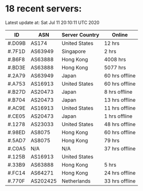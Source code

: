 # 18 recent servers:

Latest update at: Sat Jul 11 20:10:11 UTC 2020

| ID | ASN | Server Country | Online |
| -- | --- | -------------- | ------ |
| #.D09B | AS174 | United States | 12 hrs |
| #.7F1D | AS63949 | Singapore | 2 hrs |
| #.B6F8 | AS63888 | Hong Kong | 4008 hrs |
| #.BD3E | AS63888 | Hong Kong | 5077 hrs |
| #.2A79 | AS63949 | Japan | 60 hrs offline |
| #.A753 | AS16913 | United States | 60 hrs offline |
| #.B27D | AS20473 | Japan | 8 hrs offline |
| #.B704 | AS20473 | Japan | 13 hrs offline |
| #.AC9E | AS16913 | United States | 11 hrs offline |
| #.CE05 | AS20473 | Japan | 1 hrs offline |
| #.1278 | AS23033 | United States | 48 hrs offline |
| #.98ED | AS8075 | Hong Kong | 60 hrs offline |
| #.5AD7 | AS8075 | Hong Kong | 79 hrs |
| #.C0A5 | N/A | N/A | 37 hrs offline |
| #.125B | AS16913 | United States | |
| #.33B9 | AS63888 | Hong Kong | 5 hrs |
| #.FC14 | AS64271 | Hong Kong | 24 hrs offline |
| #.770F | AS202425 | Netherlands | 33 hrs offline |

